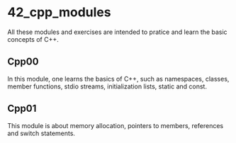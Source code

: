 # 42_cpp_modules

All these modules and exercises are intended to pratice and learn the basic concepts of C++.

## Cpp00
In this module, one learns the basics of C++, such as namespaces, classes, member functions, stdio streams, initialization lists, static and const.

## Cpp01
This module is about memory allocation, pointers to members, references and switch statements.
